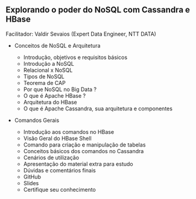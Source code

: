 ## Explorando o poder do NoSQL com Cassandra e HBase
Facilitador: Valdir Sevaios (Expert Data Engineer, NTT DATA)

* Conceitos de NoSQL e Arquitetura 
  * Introdução, objetivos e requisitos básicos
  * Introdução a NoSQL
  * Relacional x NoSQL
  * Tipos de NoSQL
  * Teorema de CAP
  * Por que NoSQL no Big Data ?
  * O que é Apache HBase ?
  * Arquitetura do HBase
  * O que é Apache Cassandra, sua arquitetura e componentes
  
  
* Comandos Gerais
  * Introdução aos comandos no HBase
  * Visão Geral do HBase Shell
  * Comando para criação e manipulação de tabelas
  * Conceitos básicos dos comandos no Cassandra
  * Cenários de utilização
  * Apresentação do material extra para estudo
  * Dúvidas e comentários finais
  * GitHub
  * Slides
  * Certifique seu conhecimento   
